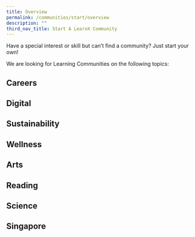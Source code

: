 ```yaml
---
title: Overview
permalink: /communities/start/overview
description: ""
third_nav_title: Start A LearnX Community
---
```

Have a special interest or skill but can’t find a community? Just start your own!

We are looking for Learning Communities on the following topics:

## Careers
## Digital
## Sustainability 
## Wellness
## Arts
## Reading
## Science
## Singapore